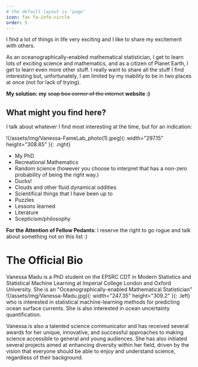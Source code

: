 ```yaml
---
# the default layout is 'page'
icon: fas fa-info-circle
order: 5
---
```


I find a lot of things in life very exciting and I like to share my excitement with others. 

As an oceanographically-enabled mathematical statistician, I get to learn lots of exciting science and mathematics, and as a citizen of Planet Earth, I get to learn even more other stuff. I really want to share all the stuff I find interesting but, unfortunately, I am limited by my inability to be in two places at once (not for lack of trying). 

**My solution: my** ~~soap box corner of the internet~~ **website :)**

## What might you find here?

I talk about whatever I find most interesting at the time, but for an indication:

!(/assets/img/Vanessa-FameLab_photo(1).jpeg){: width="297.15" height="308.85" }{: .right}
* My PhD 
* Recreational Mathematics
* Random science (however you choose to interpret that has a non-zero probability of being the right way.)
* Ducks! 
* Clouds and other fluid dynamical oddities
* Scientifical things that I have been up to
* Puzzles
* Lessons learned
* Literature
* Scepticism/philosophy

<i class= "fas fa-triangle-exclamation"></i> **For the Attention of Fellow Pedants**: I reserve the right to go rogue and talk about something not on this list :)

# The Official Bio

Vanessa Madu is a PhD student on the EPSRC CDT in Modern Statistics and Statistical Machine Learning at Imperial College London and Oxford University.  She is an "Oceanographically-enabled Mathematical Statistician" !(/assets/img/Vanessa-Madu.jpg){: width="247.35" height="309.2" }{: .left} who is interested in statistical machine-learning methods for predicting ocean surface currents. She is also interested in ocean uncertainty quantification.



Vanessa is also a talented science communicator and has received several awards for her unique, innovative, and successful approaches to making science accessible to general and young audiences. She has also initiated several projects aimed at enhancing diversity within her field, driven by the vision that everyone should be able to enjoy and understand science, regardless of their background.
